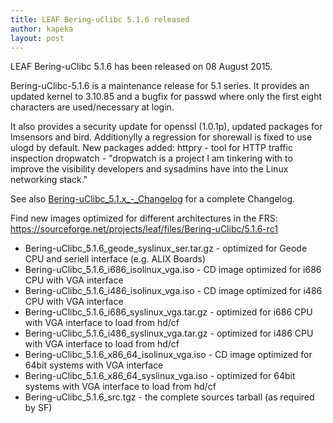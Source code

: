 ```yaml
---
title: LEAF Bering-uClibc 5.1.6 released
author: kapeka
layout: post
---
```

LEAF Bering-uClibc 5.1.6 has been released on 08 August 2015.

Bering-uClibc-5.1.6 is a maintenance release for 5.1 series. It provides an updated kernel to 3.10.85 and a bugfix for passwd
where only the first eight characters are used/necessary at login. 

It also provides a security update for openssl (1.0.1p), updated packages for lmsensors and bird. 
Additionylly a regression for shorewall is fixed to use ulogd by default. 
New packages added: 
httpry - tool for HTTP traffic inspection 
dropwatch - "dropwatch is a project I am tinkering with to improve the visibility developers 
and sysadmins have into the Linux networking stack."

See also
<a href="{{ site.buc_wiki_url }}/Bering-uClibc_5.1.x_-_Changelog">Bering-uClibc_5.1.x_-_Changelog</a>
for a complete Changelog.

<p>Find new images optimized for different architectures in the FRS:
<a href="https://sourceforge.net/projects/leaf/files/">https://sourceforge.net/projects/leaf/files/Bering-uClibc/5.1.6-rc1</a>
<ul>
<li>Bering-uClibc_5.1.6_geode_syslinux_ser.tar.gz - optimized for Geode CPU and seriell interface (e.g. ALIX Boards) </li>

<li>Bering-uClibc_5.1.6_i686_isolinux_vga.iso - CD image optimized for i686 CPU with VGA interface</li>

<li>Bering-uClibc_5.1.6_i486_isolinux_vga.iso - CD image optimized for i486 CPU with VGA interface</li>

<li>Bering-uClibc_5.1.6_i686_syslinux_vga.tar.gz - optimized for i686 CPU with VGA interface to load from hd/cf</li>

<li>Bering-uClibc_5.1.6_i486_syslinux_vga.tar.gz - optimized for i486 CPU with VGA interface to load from hd/cf</li>

<li>Bering-uClibc_5.1.6_x86_64_isolinux_vga.iso - CD image optimized for 64bit systems  with VGA interface</li>

<li>Bering-uClibc_5.1.6_x86_64_syslinux_vga.iso - optimized for
64bit systems  with VGA interface to load from hd/cf</li>

<li>Bering-uClibc_5.1.6_src.tgz - the complete sources tarball (as
required by SF)</li>
</ul>

